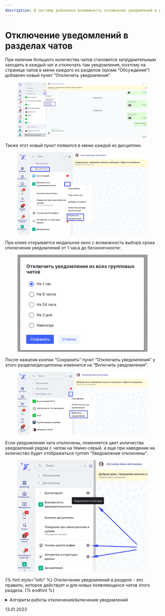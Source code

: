 ```yaml
---
description: В систему добавлена возможность отключения уведомлений в разделах чатов
---
```


# Отключение уведомлений в разделах чатов

При наличии большого количества чатов становится затруднительным заходить в каждый чат и отключать там уведомления, поэтому на странице чатов в меню каждого из разделов (кроме “Обсуждения”) добавлен новый пункт “Отключить уведомления”.

<figure><img src="../../.gitbook/assets/image (400).png" alt=""><figcaption></figcaption></figure>

Также этот новый пункт появился в меню каждой из дисциплин.

<figure><img src="../../.gitbook/assets/image (298).png" alt=""><figcaption></figcaption></figure>

При клике открывается модальное окно с возможность выбора срока отключения уведомлений от 1 часа до бесконечности:

<figure><img src="../../.gitbook/assets/image (267).png" alt=""><figcaption></figcaption></figure>

После нажатия кнопки “Сохранить” пункт “Отключить уведомления” у этого раздела/дисциплины изменится на “Включить уведомления”.

<figure><img src="../../.gitbook/assets/image (467).png" alt=""><figcaption></figcaption></figure>

Если уведомления чата отключены, поменяется цвет количества уведомлений рядом с чатом на тёмно-серый, а еще при наведении на количество будет отображаться тултип “Уведомления отключены”.

<figure><img src="../../.gitbook/assets/image (642).png" alt=""><figcaption></figcaption></figure>

{% hint style="info" %}
Отключение уведомлений в разделе - это правило, которое действует и для новых появляющихся чатов этого раздела.
{% endhint %}

<details>

<summary>Алгоритм работы отключения/включения уведомлений</summary>

1. Если отключаются уведомления в отдельном чате раздела, где включены уведомления, то у этого чата кнопка меняется на “Включить уведомления”&#x20;
2. Если включаются уведомления в отдельном чате раздела, где включены уведомления, то у этого чата кнопка меняется на “Отключить уведомления”
3.  Если отключаются уведомления во всем разделе, то уведомления выключаются во всех чатах данного раздела. Кнопка “Отключить уведомления” у раздела чата меняется на “Включить уведомления” (активна). Все отдельные чаты данного раздела становятся заглушенными.

    Вне зависимости от того, были ли отдельные чаты заглушены до того, как отключили уведомления во всем разделе, кнопки у этих чатов меняются на “Включить уведомления”, только они неактивны и выводятся тултипы (в зависимости от того, какой раздел):\
    \- “Для включения уведомлений в данном чате, необходимо сначала включить уведомления во всех личных чатах”\
    \- “Для включения уведомлений в данном чате, необходимо сначала включить уведомления во всех групповых чатах”\
    \- “Для включения уведомлений в данном чате, необходимо сначала включить уведомления во всех чатах дисциплин”
4. Если включаются уведомления во всем разделе, то уведомления включаются ТОЛЬКО для тех чатов, где до отключения во всем разделе они были включены.

</details>



13.01.2023
